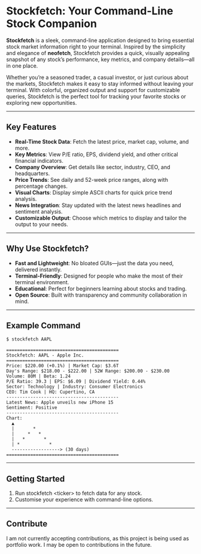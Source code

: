# Stockfetch: Your Command-Line Stock Companion

**Stockfetch** is a sleek, command-line application designed to bring essential stock market information right to your terminal. Inspired by the simplicity and elegance of **neofetch**, Stockfetch provides a quick, visually appealing snapshot of any stock’s performance, key metrics, and company details—all in one place.

Whether you’re a seasoned trader, a casual investor, or just curious about the markets, Stockfetch makes it easy to stay informed without leaving your terminal. With colorful, organized output and support for customizable queries, Stockfetch is the perfect tool for tracking your favorite stocks or exploring new opportunities.

---

## Key Features

- **Real-Time Stock Data**: Fetch the latest price, market cap, volume, and more.
- **Key Metrics**: View P/E ratio, EPS, dividend yield, and other critical financial indicators.
- **Company Overview**: Get details like sector, industry, CEO, and headquarters.
- **Price Trends**: See daily and 52-week price ranges, along with percentage changes.
- **Visual Charts**: Display simple ASCII charts for quick price trend analysis.
- **News Integration**: Stay updated with the latest news headlines and sentiment analysis.
- **Customizable Output**: Choose which metrics to display and tailor the output to your needs.

---

## Why Use Stockfetch?

- **Fast and Lightweight**: No bloated GUIs—just the data you need, delivered instantly.
- **Terminal-Friendly**: Designed for people who make the most of their terminal environment.
- **Educational**: Perfect for beginners learning about stocks and trading.
- **Open Source**: Built with transparency and community collaboration in mind.

---

## Example Command

```bash
$ stockfetch AAPL
```
```
==========================================
Stockfetch: AAPL - Apple Inc.
==========================================
Price: $220.00 (+0.1%) | Market Cap: $3.6T
Day's Range: $218.00 - $222.00 | 52W Range: $200.00 - $230.00
Volume: 80M | Beta: 1.24
P/E Ratio: 39.3 | EPS: $6.09 | Dividend Yield: 0.44%
Sector: Technology | Industry: Consumer Electronics
CEO: Tim Cook | HQ: Cupertino, CA
------------------------------------------
Latest News: Apple unveils new iPhone 15
Sentiment: Positive
------------------------------------------
Chart:
  ▲
  |       *
  |     *   *
  |   *       *
  | *           *
  ------------------> (30 days)
==========================================
```
---

## Getting Started

1. Run stockfetch \<ticker\> to fetch data for any stock.
2. Customise your experience with command-line options.

---

## Contribute

I am not currently accepting contributions, as this project is being used as portfolio work. I may be open to contributions in the future.
